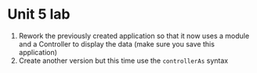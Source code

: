 # Unit 5 lab

1. Rework the previously created application so that it now uses a module and a Controller to display the data (make sure you save this application)
2. Create another version but this time use the `controllerAs` syntax